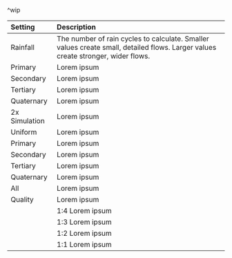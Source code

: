 ^wip

| Setting           | Description                                                                                                                      |
| :---------------- | :------------------------------------------------------------------------------------------------------------------------------- |
| Rainfall      | The number of rain cycles to calculate. Smaller values create small, detailed flows. Larger values create stronger, wider flows. |
| Primary       | Lorem ipsum                                                                                                                      |
| Secondary     | Lorem ipsum                                                                                                                      |
| Tertiary      | Lorem ipsum                                                                                                                      |
| Quaternary    | Lorem ipsum                                                                                                                      |
| 2x Simulation | Lorem ipsum                                                                                                                      |
| Uniform       | Lorem ipsum                                                                                                                      |
| Primary       | Lorem ipsum                                                                                                                      |
| Secondary     | Lorem ipsum                                                                                                                      |
| Tertiary      | Lorem ipsum                                                                                                                      |
| Quaternary    | Lorem ipsum                                                                                                                      |
| All           | Lorem ipsum                                                                                                                      |
| Quality       | Lorem ipsum                                                                                                                      |
|                   | 1:4 Lorem ipsum                                                                                                                |
|                   | 1:3 Lorem ipsum                                                                                                                |
|                   | 1:2 Lorem ipsum                                                                                                                |
|                   | 1:1 Lorem ipsum                                                                                                                |